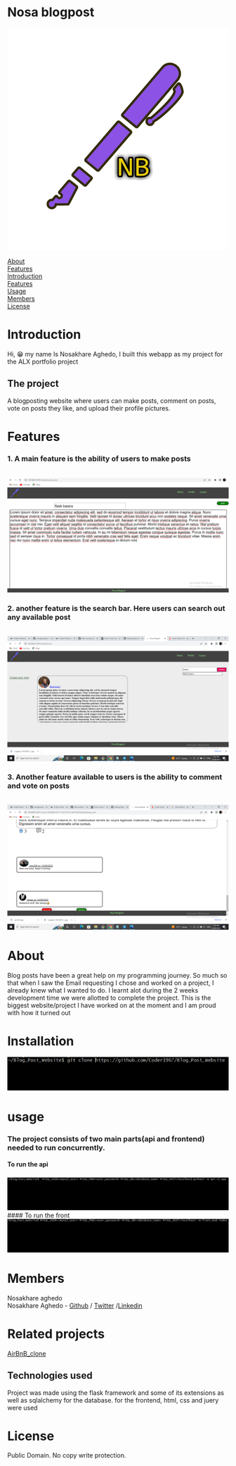 # Nosa blogpost

<img src="https://raw.githubusercontent.com/Coder1967/Blog_Post_Website/main/assets/logo.jpg">

[About](#About)<br/>
[Features](#Feartures)<br/>
[Introduction](#Introduction)<br/>
[Features](#Installation)<br/>
[Usage](#Usage)<br/>
[Members](#Members)<br/>
[License](#License)

# Introduction
Hi, 😁 my name Is Nosakhare Aghedo, I built this webapp as my  project
for the ALX portfolio project

## The project
A blogposting website where users can make posts, comment on posts, vote on posts they like,
and upload their profile pictures.

# Features
### 1. A main feature is the ability of users to make posts
<br/>
<img src="https://github.com/Coder1967/Blog_Post_Website/blob/main/assets/Screenshot%20(57).png">


### 2. another feature is the search bar. Here users can search out any available post
<br/>
<img src="https://github.com/Coder1967/Blog_Post_Website/blob/main/assets/Screenshot%20(51).png">

### 3. Another feature available to users is the ability to comment and vote on posts
<br/>
<img src="https://github.com/Coder1967/Blog_Post_Website/blob/main/assets/Screenshot%20(55).png">


# About
Blog posts have been a great help on my programming journey. So much so that when I saw the Email requesting I chose
and worked on a project, I already knew what I wanted to do. I learnt alot during the 2 weeks development time we
were allotted to complete the project. This is the biggest website/project I have worked on at the moment and I am
proud with how it turned out

# Installation
<img src="https://raw.githubusercontent.com/Coder1967/Blog_Post_Website/main/assets/install.png">

# usage
### The project consists of two main parts(api and frontend) needed to run concurrently.<br/>
#### To run the api
<img src="https://raw.githubusercontent.com/Coder1967/Blog_Post_Website/main/assets/run_api.png">
<br/>
#### To run the front
<img src="https://raw.githubusercontent.com/Coder1967/Blog_Post_Website/main/assets/run_front.png">

# Members
Nosakhare aghedo<br/>
Nosakhare Aghedo - [Github](https://github.com/Coder1967) / [Twitter](https://twitter.com/NosakhareAghed1) /[Linkedin](https://www.linkedin.com/in/nosakhare-aghedo-55369523a)

# Related projects
 [AirBnB_clone](https://github.com/Coder1967/AirBnB_clone_v4)

## Technologies used
Project was made using the flask framework and some of its extensions as well as sqlalchemy for the database.
for the frontend, html, css and juery were used

# License
Public Domain. No copy write protection.
